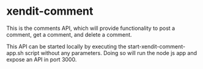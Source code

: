 # xendit-comment

This is the comments API, which will provide functionality to post a comment, get a comment, and delete a comment.

This API can be started locally by executing the start-xendit-comment-app.sh script without any parameters. Doing so will run the node js app and expose an API in port 3000.
